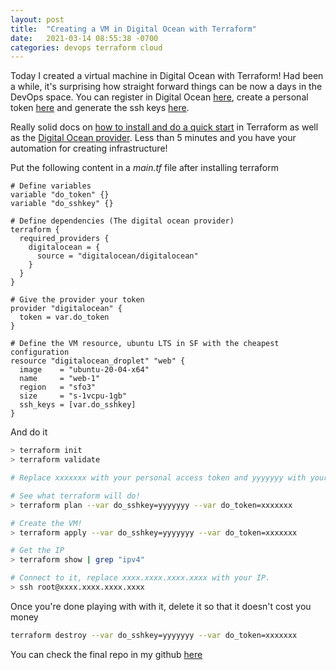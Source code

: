 ```yaml
---
layout: post
title:  "Creating a VM in Digital Ocean with Terraform"
date:   2021-03-14 08:55:38 -0700
categories: devops terraform cloud
---
```


Today I created a virtual machine in Digital Ocean with Terraform! Had been a while, it's surprising how straight forward things can be now a days in the DevOps space. You can register in Digital Ocean [here](https://cloud.digitalocean.com/registrations/new), create a personal token [here](https://www.digitalocean.com/community/tutorials/how-to-use-the-digitalocean-api-v2#HowToGenerateaPersonalAccessToken) and generate the ssh keys [here](https://www.digitalocean.com/community/tutorials/how-to-use-ssh-keys-with-digitalocean-droplets).

Really solid docs on [how to install and do a quick start](https://learn.hashicorp.com/tutorials/terraform/install-cli) in Terraform as well as the [Digital Ocean provider](https://registry.terraform.io/providers/digitalocean/digitalocean/latest/docs). Less than 5 minutes and you have your automation for creating infrastructure!

Put the following content in a *main.tf* file after installing terraform

```t
# Define variables
variable "do_token" {}
variable "do_sshkey" {}

# Define dependencies (The digital ocean provider)
terraform {
  required_providers {
    digitalocean = {
      source = "digitalocean/digitalocean"
    }
  }
}

# Give the provider your token
provider "digitalocean" {
  token = var.do_token
}

# Define the VM resource, ubuntu LTS in SF with the cheapest configuration
resource "digitalocean_droplet" "web" {
  image    = "ubuntu-20-04-x64"
  name     = "web-1"
  region   = "sfo3"
  size     = "s-1vcpu-1gb"
  ssh_keys = [var.do_sshkey]
}
```

And do it

```bash
> terraform init
> terraform validate

# Replace xxxxxxx with your personal access token and yyyyyyy with your ssh key id.

# See what terraform will do!
> terraform plan --var do_sshkey=yyyyyyy --var do_token=xxxxxxx

# Create the VM!
> terraform apply --var do_sshkey=yyyyyyy --var do_token=xxxxxxx

# Get the IP
> terraform show | grep "ipv4"

# Connect to it, replace xxxx.xxxx.xxxx.xxxx with your IP.
> ssh root@xxxx.xxxx.xxxx.xxxx 
```

Once you're done playing with with it, delete it so that it doesn't cost you money

```bash
terraform destroy --var do_sshkey=yyyyyyy --var do_token=xxxxxxx
```

You can check the final repo in my github [here](https://github.com/andrecp/devops-fundamentals-to-k8s/tree/main/chapter2-1-setting-up-your-environment)
